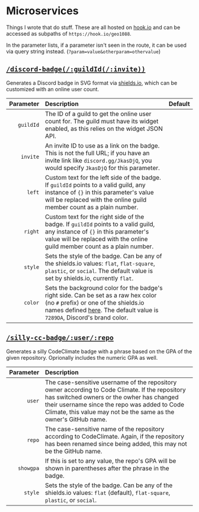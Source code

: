 # Microservices

Things I wrote that do stuff. These are all hosted on [hook.io](https://hook.io/) and can be accessed as subpaths of `https://hook.io/geo1088`.

In the parameter lists, if a parameter isn't seen in the route, it can be used via query string instead. (`?param=value&otherparam=othervalue`)

## [`/discord-badge(/:guildId(/:invite))`](https://hook.io/geo1088/discord-badge)

Generates a Discord badge in SVG format via [shields.io](http://shields.io), which can be customized with an online user count.

Parameter | Description | Default
---------:|:------------|:-------
`guildId` | The ID of a guild to get the online user count for. The guild must have its widget enabled, as this relies on the widget JSON API.
`invite` | An invite ID to use as a link on the badge. This is not the full URL; if you have an invite link like `discord.gg/JkasDjQ`, you would specify `JkasDjQ` for this parameter.
`left` | Custom text for the left side of the badge. If `guildId` points to a valid guild, any instance of `{}` in this parameter's value will be replaced with the online guild member count as a plain number.
`right` | Custom text for the right side of the badge. If `guildId` points to a valid guild, any instance of `{}` in this parameter's value will be replaced with the online guild member count as a plain number.
`style` | Sets the style of the badge. Can be any of the shields.io values: `flat`, `flat-square`, `plastic`, or `social`. The default value is set by shields.io, currently `flat`.
`color` | Sets the background color for the badge's right side. Can be set as a raw hex color (no `#` prefix) or one of the shields.io names defined [here](https://github.com/badges/shields/blob/master/colorscheme.json). The default value is `7289DA`, Discord's brand color.

## [`/silly-cc-badge/:user/:repo`](http://hook.io/geo1088/silly-cc-badge/sferik/rails_admin)

Generates a silly CodeClimate badge with a phrase based on the GPA of the given repository. Oprionally includes the numeric GPA as well.

Parameter | Description
---------:|:-----------
`user` | The case-sensitive username of the repository owner according to Code Climate. If the repository has switched owners or the owher has changed their username since the repo was added to Code Climate, this value may not be the same as the owner's GitHub name.
`repo` | The case-sensitive name of the repository according to CodeClimate. Again, if the repository has been renamed since being added, this may not be the GitHub name.
`showgpa` | If this is set to any value, the repo's GPA will be shown in parentheses after the phrase in the badge.
`style` | Sets the style of the badge. Can be any of the shields.io values: `flat` (default), `flat-square`, `plastic`, or `social`.
